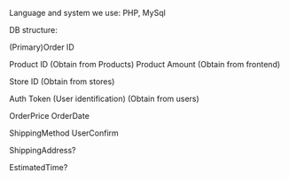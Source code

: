 Language and system we use: PHP, MySql

DB structure:

(Primary)Order ID

Product ID  (Obtain from Products)
Product Amount (Obtain from frontend)

Store ID (Obtain from stores)

Auth Token (User identification) (Obtain from users)

OrderPrice
OrderDate

ShippingMethod
UserConfirm

ShippingAddress?

EstimatedTime?
